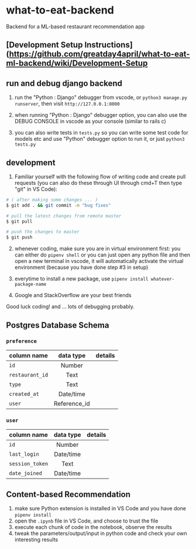 # what-to-eat-backend

Backend for a ML-based restaurant recommendation app

## [Development Setup Instructions](https://github.com/greatday4april/what-to-eat-ml-backend/wiki/Development-Setup

## run and debug django backend

1. run the "Python : Django" debugger from vscode, or `python3 manage.py runserver`, then visit `http://127.0.0.1:8000`

2. when running "Python : Django" debugger option, you can also use the DEBUG CONSOLE in vscode as your console (similar to rails c)

3. you can also write tests in `tests.py` so you can write some test code for models etc and use "Python" debugger option to run it, or just `python3 tests.py`

## development

1. Familiar yourself with the following flow of writing code and create pull requests (you can also do these through UI through cmd+T then type "git" in VS Code):

```Bash
# ( after making some changes ... )
$ git add . && git commit -m "bug fixes"

# pull the latest changes from remote master
$ git pull

# push the changes to master
$ git push
```

2. whenever coding, make sure you are in virtual environment first: you can either do `pipenv shell` or you can just open any python file and then open a new terminal in vscode, it will automatically activate the virtual environment (because you have done step #3 in setup)

3. everytime to install a new package, use `pipenv install whatever-package-name`

4. Google and StackOverflow are your best friends

Good luck coding! and ... lots of debugging probably.

## Postgres Database Schema

### `preference`

| column name     |  data type   | details |
| --------------- | :----------: | ------: |
| `id`            |    Number    |         |
| `restaurant_id` |     Text     |         |
| `type`          |     Text     |         |
| `created_at`    |  Date/time   |         |
| `user`          | Reference_id |         |

### `user`

| column name     | data type | details |
| --------------- | :-------: | ------: |
| `id`            |  Number   |         |
| `last_login`    | Date/time |         |
| `session_token` |   Text    |         |
| `date_joined`   | Date/time |         |

## Content-based Recommendation

1. make sure Python extension is installed in VS Code and you have done `pipenv install`
2. open the `.ipynb` file in VS Code, and choose to trust the file
3. execute each chunk of code in the notebook, observe the results
4. tweak the parameters/output/input in python code and check your own interesting results
